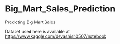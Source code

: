# Big_Mart_Sales_Prediction
Predicting Big Mart Sales

Dataset used here is available at https://www.kaggle.com/devashish0507/notebook
